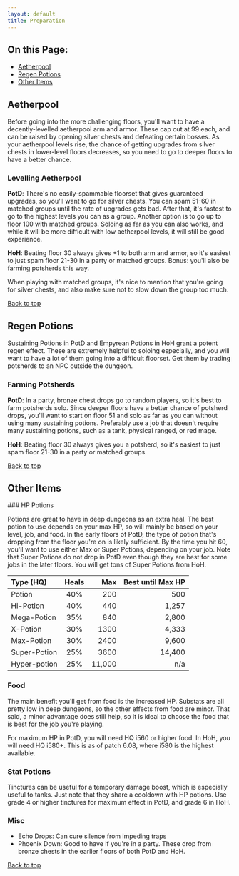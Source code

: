 ```yaml
---
layout: default
title: Preparation
---
```


## On this Page:

* [Aetherpool](#aetherpool)
* [Regen Potions](#regen-potions)
* [Other Items](#other-items)

## Aetherpool

<div class="surfacePane" markdown="1">
Before going into the more challenging floors, you'll want to have a
decently-levelled aetherpool arm and armor. These cap out at 99 each, and can
be raised by opening silver chests and defeating certain bosses. As your
aetherpool levels rise, the chance of getting upgrades from silver chests in
lower-level floors decreases, so you need to go to deeper floors to have a
better chance.

### Levelling Aetherpool

**PotD**: There's no easily-spammable floorset that gives guaranteed upgrades, so
you'll want to go for silver chests. You can spam 51-60 in matched groups until
the rate of upgrades gets bad. After that, it's fastest to go to the highest
levels you can as a group. Another option is to go up to floor 100 with matched
groups. Soloing as far as you can also works, and while it will be more
difficult with low aetherpool levels, it will still be good experience.

**HoH**: Beating floor 30 always gives +1 to both arm and armor, so it's
easiest to just spam floor 21-30 in a party or matched groups. Bonus: you'll
also be farming potsherds this way.

When playing with matched groups, it's nice to mention that you're going for
silver chests, and also make sure not to slow down the group too much.

[Back to top](#top)
</div>

## Regen Potions

<div class="surfacePane" markdown="1">
Sustaining Potions in PotD and Empyrean Potions in HoH grant a potent regen
effect. These are extremely helpful to soloing especially, and you will want to
have a lot of them going into a difficult floorset. Get them by trading
potsherds to an NPC outside the dungeon.

### Farming Potsherds

**PotD**: In a party, bronze chest drops go to random players, so it's best to
farm potsherds solo. Since deeper floors have a better chance of potsherd
drops, you'll want to start on floor 51 and solo as far as you can without
using many sustaining potions. Preferably use a job that doesn't require many
sustaining potions, such as a tank, physical ranged, or red mage.

**HoH**: Beating floor 30 always gives you a potsherd, so it's easiest to just
spam floor 21-30 in a party or matched groups.

[Back to top](#top)
</div>

## Other Items

<div class="surfacePane" markdown="1">
### HP Potions

Potions are great to have in deep dungeons as an extra heal. The best potion to
use depends on your max HP, so will mainly be based on your level, job, and
food. In the early floors of PotD, the type of potion that's dropping from the
floor you're on is likely sufficient. By the time you hit 60, you'll want to
use either Max or Super Potions, depending on your job. Note that Super Potions
do not drop in PotD even though they are best for some jobs in the later
floors. You will get tons of Super Potions from HoH.

| Type (HQ) | Heals | Max | Best until Max HP |
| :--- | :---: | --: | ----------------: |
| Potion | 40% | 200 | 500 |
| Hi-Potion | 40% | 440 | 1,257 |
| Mega-Potion | 35% | 840 | 2,800 |
| X-Potion | 30% | 1300 | 4,333 |
| Max-Potion | 30% | 2400 | 9,600 |
| Super-Potion | 25% | 3600 | 14,400 |
| Hyper-potion | 25% | 11,000 | n/a |

### Food

The main benefit you'll get from food is the increased HP. Substats are all
pretty low in deep dungeons, so the other effects from food are minor. That
said, a minor advantage does still help, so it is ideal to choose the food that
is best for the job you're playing.

For maximum HP in PotD, you will need HQ i560 or higher food. In HoH, you will
need HQ i580+. This is as of patch 6.08, where i580 is the highest available.

### Stat Potions

Tinctures can be useful for a temporary damage boost, which is especially
useful to tanks. Just note that they share a cooldown with HP potions. Use
grade 4 or higher tinctures for maximum effect in PotD, and grade 6 in HoH.

### Misc

* Echo Drops: Can cure silence from impeding traps
* Phoenix Down: Good to have if you're in a party. These drop from bronze
  chests in the earlier floors of both PotD and HoH.

[Back to top](#top)
</div>
